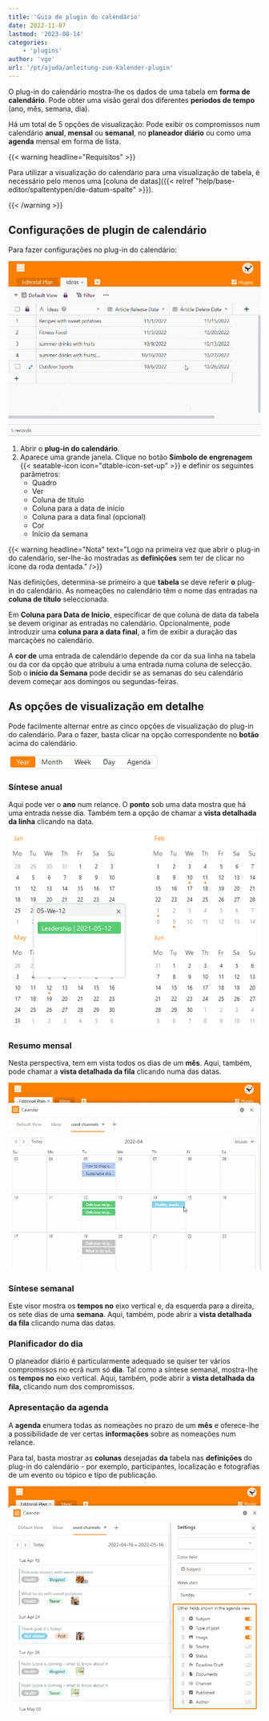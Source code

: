 ```yaml
---
title: 'Guia de plugin do calendário'
date: 2022-11-07
lastmod: '2023-08-14'
categories:
    - 'plugins'
author: 'vge'
url: '/pt/ajuda/anleitung-zum-kalender-plugin'
---
```


O plug-in do calendário mostra-lhe os dados de uma tabela em **forma de calendário**. Pode obter uma visão geral dos diferentes **períodos de tempo** (ano, mês, semana, dia).

Há um total de 5 opções de visualização: Pode exibir os compromissos num calendário **anual**, **mensal** ou **semanal**, no **planeador diário** ou como uma **agenda** mensal em forma de lista.

{{< warning  headline="Requisitos" >}}

Para utilizar a visualização do calendário para uma visualização de tabela, é necessário pelo menos uma [coluna de datas]({{< relref "help/base-editor/spaltentypen/die-datum-spalte" >}}).

{{< /warning >}}

## Configurações de plugin de calendário

Para fazer configurações no plug-in do calendário:

![Instruções para o plugin do calendário](images/Anleitung-zum-Kalender-Plugin.gif)

1. Abrir o **plug-in do calendário**.
2. Aparece uma grande janela. Clique no botão **Símbolo de engrenagem** {{< seatable-icon icon="dtable-icon-set-up" >}} e definir os seguintes parâmetros:
    - Quadro
    - Ver
    - Coluna de título
    - Coluna para a data de início
    - Coluna para a data final (opcional)
    - Cor
    - Início da semana

{{< warning  headline="Nota"  text="Logo na primeira vez que abrir o plug-in do calendário, ser-lhe-ão mostradas as **definições** sem ter de clicar no ícone da roda dentada." />}}

Nas definições, determina-se primeiro a que **tabela** se deve referir **o** plug-in do calendário. As nomeações no calendário têm o nome das entradas na **coluna de título** seleccionada.

Em **Coluna para Data de Início**, especificar de que coluna de data da tabela se devem originar as entradas no calendário. Opcionalmente, pode introduzir uma **coluna para a data final**, a fim de exibir a duração das marcações no calendário.

A **cor de** uma entrada de calendário depende da cor da sua linha na tabela ou da cor da opção que atribuiu a uma entrada numa coluna de selecção. Sob o **início da Semana** pode decidir se as semanas do seu calendário devem começar aos domingos ou segundas-feiras.

## As opções de visualização em detalhe

Pode facilmente alternar entre as cinco opções de visualização do plug-in do calendário. Para o fazer, basta clicar na opção correspondente no **botão** acima do calendário.

![Opções de visualização do plug-in do calendário](images/Darstellungsoptionen-des-Kalender-Plugins.png)

### Síntese anual

Aqui pode ver o **ano** num relance. O **ponto** sob uma data mostra que há uma entrada nesse dia. Também tem a opção de chamar a **vista detalhada da linha** clicando na data.

![Visão geral do ano no plugin do calendário](images/Jahresueberblick-im-Kalender-Plugin.png)

### Resumo mensal

Nesta perspectiva, tem em vista todos os dias de um **mês**. Aqui, também, pode chamar a **vista detalhada da fila** clicando numa das datas.

![Vista do mês](images/monatsansicht.gif)

### Síntese semanal

Este visor mostra os **tempos no** eixo vertical e, da esquerda para a direita, os sete dias de uma **semana**. Aqui, também, pode abrir a **vista detalhada da fila** clicando numa das datas.

### Planificador do dia

O planeador diário é particularmente adequado se quiser ter vários compromissos no ecrã num só **dia**. Tal como a síntese semanal, mostra-lhe os **tempos no** eixo vertical. Aqui, também, pode abrir a **vista detalhada da fila,** clicando num dos compromissos.

### Apresentação da agenda

A **agenda** enumera todas as nomeações no prazo de um **mês** e oferece-lhe a possibilidade de ver certas **informações** sobre as nomeações num relance.

Para tal, basta mostrar as **colunas** desejadas **da** tabela nas **definições** do plug-in do calendário - por exemplo, participantes, localização e fotografias de um evento ou tópico e tipo de publicação.

![Definições de visualização da agenda](images/agenda-view-einstellungen.png)
